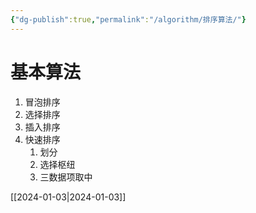 ```yaml
---
{"dg-publish":true,"permalink":"/algorithm/排序算法/"}
---
```


 # 基本算法
1. 冒泡排序
2. 选择排序
3. 插入排序
4. 快速排序
	1. 划分
	2. 选择枢纽
	3. 三数据项取中

[[2024-01-03\|2024-01-03]]